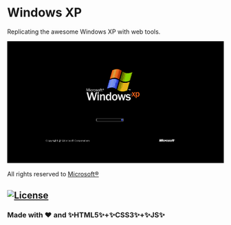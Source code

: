 # Windows XP

Replicating the awesome Windows XP with web tools.

![Windows XP splash screen](windows-xp-splash-screen.png)

All rights reserved to [Microsoft&reg;](https://www.microsoft.com/en-in)

## [![License](https://img.shields.io/badge/license-Mozilla%20Public%20License%20Version%202.0-brightGreen?style=for-the-badge&logo=mozilla)](LICENSE)

### Made with &hearts; and :sparkles:HTML5:sparkles:+:sparkles:CSS3:sparkles:+:sparkles:JS:sparkles:
